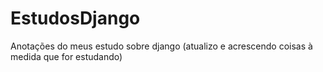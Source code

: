 # EstudosDjango
Anotações do meus estudo sobre django (atualizo e acrescendo coisas à medida que for estudando)
